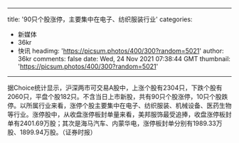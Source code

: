
---
title: '90只个股涨停，主要集中在电子、纺织服装行业'
categories: 
 - 新媒体
 - 36kr
 - 快讯
headimg: 'https://picsum.photos/400/300?random=5021'
author: 36kr
comments: false
date: Wed, 24 Nov 2021 07:38:44 GMT
thumbnail: 'https://picsum.photos/400/300?random=5021'
---

<div>   
据Choice统计显示，沪深两市可交易A股中，上涨个股有2304只，下跌个股有2060只，平盘个股182只。不含当日上市新股，共有90只个股涨停，10只个股跌停。以所属行业来看，涨停个股主要集中在电子、纺织服装、机械设备、医药生物等行业。涨停股中，从收盘涨停板封单量来看，美邦服饰最受追捧，收盘涨停板封单有2401.69万股；其次是海马汽车、内蒙华电，涨停板封单分别有1989.33万股、1899.94万股。（证券时报）  
</div>
            
